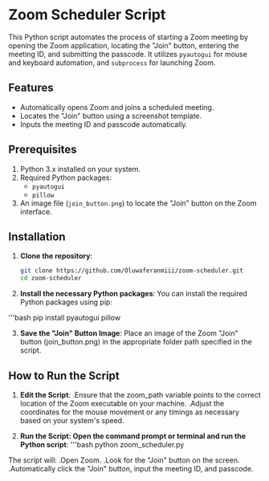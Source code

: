 # Zoom Scheduler Script

This Python script automates the process of starting a Zoom meeting by opening the Zoom application, locating the "Join" button, entering the meeting ID, and submitting the passcode. It utilizes `pyautogui` for mouse and keyboard automation, and `subprocess` for launching Zoom.

## Features

- Automatically opens Zoom and joins a scheduled meeting.
- Locates the "Join" button using a screenshot template.
- Inputs the meeting ID and passcode automatically.

## Prerequisites

1. Python 3.x installed on your system.
2. Required Python packages:
   - `pyautogui`
   - `pillow`
3. An image file (`join_button.png`) to locate the "Join" button on the Zoom interface.

## Installation

1. **Clone the repository**:
   ```bash
   git clone https://github.com/Oluwaferanmiii/zoom-scheduler.git
   cd zoom-scheduler

2. **Install the necessary Python packages**: 
You can install the required Python packages using pip:

'''bash
pip install pyautogui pillow

3. **Save the "Join" Button Image**: 
Place an image of the Zoom "Join" button (join_button.png) in the appropriate folder path specified in the script.

## How to Run the Script
1. **Edit the Script**:
.Ensure that the zoom_path variable points to the correct location of the Zoom executable on your machine.
.Adjust the coordinates for the mouse movement or any timings as necessary based on your system's speed.

2. **Run the Script: Open the command prompt or terminal and run the Python script**:
'''bash
python zoom_scheduler.py

The script will:
.Open Zoom.
.Look for the "Join" button on the screen.
.Automatically click the "Join" button, input the meeting ID, and passcode.